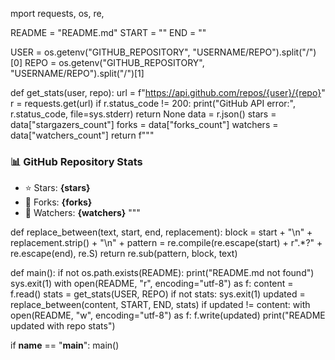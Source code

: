 
mport requests, os, re, 

README = "README.md"
START = "<!-- STATS:START -->"
END   = "<!-- STATS:END -->"

USER = os.getenv("GITHUB_REPOSITORY", "USERNAME/REPO").split("/")[0]
REPO = os.getenv("GITHUB_REPOSITORY", "USERNAME/REPO").split("/")[1]

def get_stats(user, repo):
    url = f"https://api.github.com/repos/{user}/{repo}"
    r = requests.get(url)
    if r.status_code != 200:
        print("GitHub API error:", r.status_code, file=sys.stderr)
        return None
    data = r.json()
    stars = data["stargazers_count"]
    forks = data["forks_count"]
    watchers = data["watchers_count"]
    return f"""
### 📊 GitHub Repository Stats
- ⭐ Stars: **{stars}**
- 🍴 Forks: **{forks}**
- 👀 Watchers: **{watchers}**
"""

def replace_between(text, start, end, replacement):
    block = start + "\n" + replacement.strip() + "\n" + 
    pattern = re.compile(re.escape(start) + r".*?" + re.escape(end), re.S)
    return re.sub(pattern, block, text)

def main():
    if not os.path.exists(README):
        print("README.md not found")
        sys.exit(1)
    with open(README, "r", encoding="utf-8") as f:
        content = f.read()
    stats = get_stats(USER, REPO)
    if not stats:
        sys.exit(1)
    updated = replace_between(content, START, END, stats)
    if updated != content:
        with open(README, "w", encoding="utf-8") as f:
            f.write(updated)
        print("README updated with repo stats")

if __name__ == "__main__":
    main()
